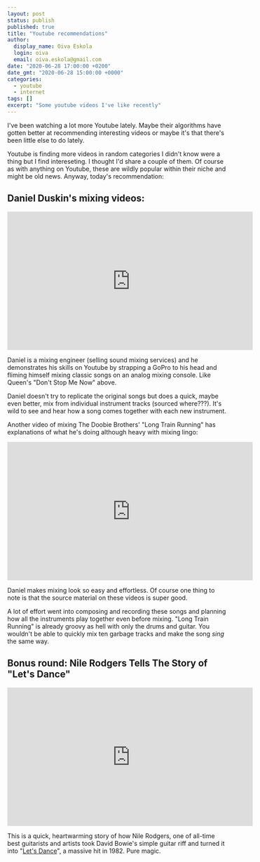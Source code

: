 ```yaml
---
layout: post
status: publish
published: true
title: "Youtube recommendations"
author:
  display_name: Oiva Eskola
  login: oiva
  email: oiva.eskola@gmail.com
date: "2020-06-28 17:00:00 +0200"
date_gmt: "2020-06-28 15:00:00 +0000"
categories:
  - youtube
  - internet
tags: []
excerpt: "Some youtube videos I've like recently"
---
```


I've been watching a lot more Youtube lately. Maybe their algorithms have gotten better at recommending interesting videos or maybe it's that there's been little else to do lately.

Youtube is finding more videos in random categories I didn't know were a thing but I find intereseting. I thought I'd share a couple of them. Of course as with anything on Youtube, these are wildly popular within their niche and might be old news. Anyway, today's recommendation:

## Daniel Duskin's mixing videos:

<iframe width="560" height="315" src="https://www.youtube.com/embed/Em9EwVQy-6s" frameborder="0" allow="accelerometer; autoplay; encrypted-media; gyroscope; picture-in-picture" allowfullscreen></iframe>

Daniel is a mixing engineer (selling sound mixing services) and he demonstrates his skills on Youtube by strapping a GoPro to his head and fliming himself mixing classic songs on an analog mixing console. Like Queen's "Don't Stop Me Now" above.

Daniel doesn't try to replicate the original songs but does a quick, maybe even better, mix from individual instrument tracks (sourced where???). It's wild to see and hear how a song comes together with each new instrument.

Another video of mixing The Doobie Brothers' "Long Train Running" has explanations of what he's doing although heavy with mixing lingo:

<iframe width="560" height="315" src="https://www.youtube.com/embed/_QkyzM0xLLk" frameborder="0" allow="accelerometer; autoplay; encrypted-media; gyroscope; picture-in-picture" allowfullscreen></iframe>

Daniel makes mixing look so easy and effortless. Of course one thing to note is that the source material on these videos is super good.

A lot of effort went into composing and recording these songs and planning how all the instruments play together even before mixing. "Long Train Running" is already groovy as hell with only the drums and guitar. You wouldn't be able to quickly mix ten garbage tracks and make the song _sing_ the same way.

## Bonus round: Nile Rodgers Tells The Story of "Let's Dance"

<iframe width="560" height="315" src="https://www.youtube.com/embed/NlDCPCwVNUw" frameborder="0" allow="accelerometer; autoplay; encrypted-media; gyroscope; picture-in-picture" allowfullscreen></iframe>

This is a quick, heartwarming story of how Nile Rodgers, one of all-time best guitarists and artists took David Bowie's simple guitar riff and turned it into "[Let's Dance](<https://en.wikipedia.org/wiki/Let%27s_Dance_(David_Bowie_song)>)", a massive hit in 1982. Pure magic.
